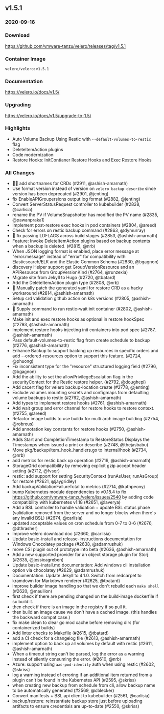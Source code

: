 ## v1.5.1
### 2020-09-16

### Download
https://github.com/vmware-tanzu/velero/releases/tag/v1.5.1

### Container Image
`velero/velero:v1.5.1`

### Documentation
https://velero.io/docs/v1.5/

### Upgrading
https://velero.io/docs/v1.5/upgrade-to-1.5/

### Highlights

 * Auto Volume Backup Using Restic with `--default-volumes-to-restic` flag
 * DeleteItemAction plugins
 * Code modernization
 * Restore Hooks: InitContianer Restore Hooks and Exec Restore Hooks

### All Changes

  * 🏃‍♂️ add shortnames for CRDs (#2911, @ashish-amarnath)
  * Use format version instead of version on `velero backup describe` since version has been deprecated (#2901, @jenting)
  * fix EnableAPIGroupersions output log format (#2882, @jenting)
  * Convert ServerStatusRequest controller to kubebuilder (#2838, @carlisia)
  * rename the PV if VolumeSnapshotter has modified the PV name (#2835, @pawanpraka1)
  * Implement post-restore exec hooks in pod containers (#2804, @areed)
  * Check for errors on restic backup command (#2863, @dymurray)
  * 🐛 fix passing LDFLAGS across build stages (#2853, @ashish-amarnath)
  * Feature: Invoke DeleteItemAction plugins based on backup contents when a backup is deleted. (#2815, @nrb)
  * When JSON logging format is enabled, place error message at "error.message" instead of "error" for compatibility with Elasticsearch/ELK and the Elastic Common Schema (#2830, @bgagnon)
  * discovery Helper support get GroupVersionResource and an APIResource from GroupVersionKind (#2764, @runzexia)
  * Migrate site from Jekyll to Hugo (#2720, @tbatard)
  * Add the DeleteItemAction plugin type (#2808, @nrb)
  * 🐛 Manually patch the generated yaml for restore CRD as a hacky workaround (#2814, @ashish-amarnath)
  * Setup crd validation github action on k8s versions (#2805, @ashish-amarnath)
  * 🐛 Supply command to run restic-wait init container (#2802, @ashish-amarnath)
  * Make init and exec restore hooks as optional in restore hookSpec (#2793, @ashish-amarnath)
  * Implement restore hooks injecting init containers into pod spec (#2787, @ashish-amarnath)
  * Pass default-volumes-to-restic flag from create schedule to backup (#2776, @ashish-amarnath)
  * Enhance Backup to support backing up resources in specific orders and add --ordered-resources option to support this feature. (#2724, @phuong)
  * Fix inconsistent type for the "resource" structured logging field (#2796, @bgagnon)
  * Add the ability to set the allowPrivilegeEscalation flag in the securityContext for the Restic restore helper. (#2792, @doughepi)
  * Add cacert flag for velero backup-location create (#2778, @jenting)
  * Exclude volumes mounting secrets and configmaps from defaulting volume backups to restic (#2762, @ashish-amarnath)
  * Add types to implement restore hooks (#2761, @ashish-amarnath)
  * Add wait group and error channel for restore hooks to restore context. (#2755, @areed)
  * Refactor image builds to use buildx for multi arch image building (#2754, @robreus)
  * Add annotation key constants for restore hooks (#2750, @ashish-amarnath)
  * Adds Start and CompletionTimestamp to RestoreStatus
Displays the Timestamps when issued a print or describe (#2748, @thejasbabu)
  * Move pkg/backup/item_hook_handlers.go to internal/hook (#2734, @nrb)
  * add metrics for restic back up operation (#2719, @ashish-amarnath)
  * StorageGrid compatibility by removing explicit gzip accept header setting (#2712, @fvsqr)
  * restic: add support for setting SecurityContext (runAsUser, runAsGroup) for restore (#2621, @jaygridley)
  * Add backupValidationFailureTotal to metrics (#2714, @kathpeony)
  * bump Kubernetes module dependencies to v0.18.4 to fix https://github.com/vmware-tanzu/velero/issues/2540 by adding code compatibility with kubernetes v1.18 (#2651, @laverya)
  * Add a BSL controller to handle validation + update BSL status phase (validation removed from the server and no longer blocks when there's any invalid BSL) (#2674, @carlisia)
  * updated acceptable values on cron schedule from 0-7 to 0-6 (#2676, @dthrasher)
  * Improve velero download doc (#2660, @carlisia)
  * Update basic-install and release-instructions documentation for Windows Chocolatey package (#2638, @adamrushuk)
  * move CSI plugin out of prototype into beta (#2636, @ashish-amarnath)
  * Add a new supported provider for an object storage plugin for Storj (#2635, @jessicagreben)
  * Update basic-install.md documentation: Add windows cli installation option via chocolatey (#2629, @adamrushuk)
  * Documentation: Update Jekyll to 4.1.0. Switch from redcarpet to kramdown for Markdown renderer (#2625, @tbatard)
  * improve builder image handling so that we don't rebuild each `make shell` (#2620, @mauilion)
   * first check if there are pending changed on the build-image dockerfile if so build it.
   * then check if there is an image in the registry if so pull it.
   * then build an image cause we don't have a cached image. (this handles the backward compat case.)
   * fix make clean to clear go mod cache before removing dirs (for containerized builds)
  * Add linter checks to Makefile (#2615, @tbatard)
  * add a CI check for a changelog file (#2613, @ashish-amarnath)
  * implement option to back up all volumes by default with restic  (#2611, @ashish-amarnath)
  * When a timeout string can't be parsed, log the error as a warning instead of silently consuming the error. (#2610, @nrb)
  * Azure: support using `aad-pod-identity` auth when using restic (#2602, @skriss)
  * log a warning instead of erroring if an additional item returned from a plugin can't be found in the Kubernetes API (#2595, @skriss)
  * when creating new backup from schedule from cli, allow backup name to be automatically generated (#2569, @cblecker)
  * Convert manifests + BSL api client to kubebuilder (#2561, @carlisia)
  * backup/restore: reinstantiate backup store just before uploading artifacts to ensure credentials are up-to-date (#2550, @skriss)
